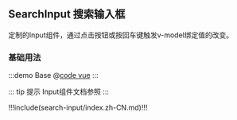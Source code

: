 ## SearchInput 搜索输入框

定制的Input组件，通过点击按钮或按回车键触发v-model绑定值的改变。

### 基础用法

:::demo Base
@[code vue](@demo/search-input/Base.vue)
:::

::: tip 提示
Input组件文档参照 <element-link component="Input"></element-link>
:::


!!!include(search-input/index.zh-CN.md)!!!